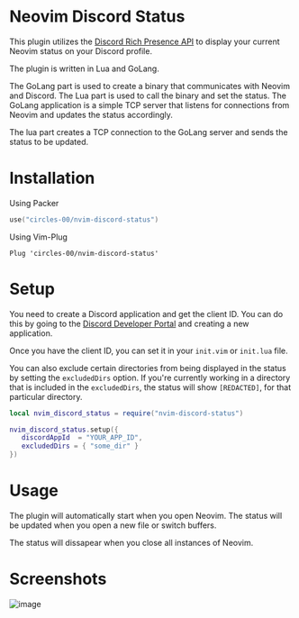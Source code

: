 # Neovim Discord Status
This plugin utilizes the [Discord Rich Presence API](https://discord.com/developers/docs/rich-presence/how-to) to display your current Neovim status on your Discord profile.

The plugin is written in Lua and GoLang.

The GoLang part is used to create a binary that communicates with Neovim and Discord. The Lua part is used to call the binary and set the status.
The GoLang application is a simple TCP server that listens for connections from Neovim and updates the status accordingly.

The lua part creates a TCP connection to the GoLang server and sends the status to be updated.

# Installation

Using Packer
```lua
use("circles-00/nvim-discord-status")
```

Using Vim-Plug
```vim
Plug 'circles-00/nvim-discord-status'
```

# Setup
You need to create a Discord application and get the client ID. You can do this by going to the [Discord Developer Portal](https://discord.com/developers/applications) and creating a new application.

Once you have the client ID, you can set it in your `init.vim` or `init.lua` file.

You can also exclude certain directories from being displayed in the status by setting the `excludedDirs` option.
If you're currently working in a directory that is included in the `excludedDirs`, the status will show `[REDACTED]`, for that particular directory.


```lua
local nvim_discord_status = require("nvim-discord-status")

nvim_discord_status.setup({
   discordAppId  = "YOUR_APP_ID",
   excludedDirs = { "some_dir" }
})
```


# Usage
The plugin will automatically start when you open Neovim.
The status will be updated when you open a new file or switch buffers.

The status will dissapear when you close all instances of Neovim.

# Screenshots
![image](https://github.com/circles-00/nvim-discord-status/assets/42126548/3afab290-5478-41d8-bd68-9e91a52edbaa)

